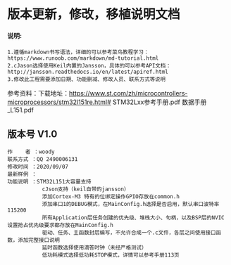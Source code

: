 # 版本更新，修改，移植说明文档


#### 说明: 
	1.遵循markdown书写语法，详细的可以参考菜鸟教程学习：https://www.runoob.com/markdown/md-tutorial.html
	2.cJason选择使用Keil内置的Jansson，具体的可以参考API文档：http://jansson.readthedocs.io/en/latest/apiref.html
	3.修改此工程需要添加日期、功能删减、修改人员、联系方式等说明

参考资料：下载地址：https://www.st.com/zh/microcontrollers-microprocessors/stm32l151re.html#
	STM32Lxx参考手册.pdf
	数据手册_L151.pdf
	
	
## 版本号 V1.0


	作    者 ：woody
	联系方式 ：QQ 2490006131
	修改时间 ：2020/09/07
	最新样例 ：
	功能说明 ：STM32L151大容量支持
			   cJson支持（keil自带的jansson）
			   添加Cortex-M3 特有的位绑定操作GPIO存放在common.h
			   添加串口1的DEBUG模式，在MainConfig.h选择是否启用，默认串口波特率115200
			   所有Application层任务创建的优先级、堆栈大小、句柄，以及BSP层的NVIC设置抢占优先级要求都存放在MainConfig.h
			   驱动、任务、主函数封层编写，不允许合成一个.c文件，各层之间使用接口函数，添加完整接口说明
			   延时函数选择使用滴答时钟（未经严格测试）
			   低功耗模式选择低功耗STOP模式，详情可以参考手册113页
			   
			   
			   

